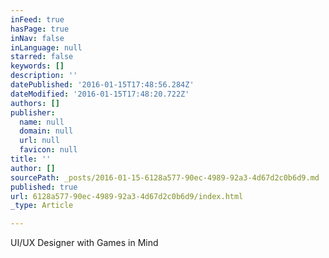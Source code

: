 ```yaml
---
inFeed: true
hasPage: true
inNav: false
inLanguage: null
starred: false
keywords: []
description: ''
datePublished: '2016-01-15T17:48:56.284Z'
dateModified: '2016-01-15T17:48:20.722Z'
authors: []
publisher:
  name: null
  domain: null
  url: null
  favicon: null
title: ''
author: []
sourcePath: _posts/2016-01-15-6128a577-90ec-4989-92a3-4d67d2c0b6d9.md
published: true
url: 6128a577-90ec-4989-92a3-4d67d2c0b6d9/index.html
_type: Article

---
```

UI/UX Designer with Games in Mind